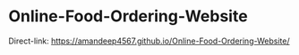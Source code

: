 # Online-Food-Ordering-Website

Direct-link: https://amandeep4567.github.io/Online-Food-Ordering-Website/
